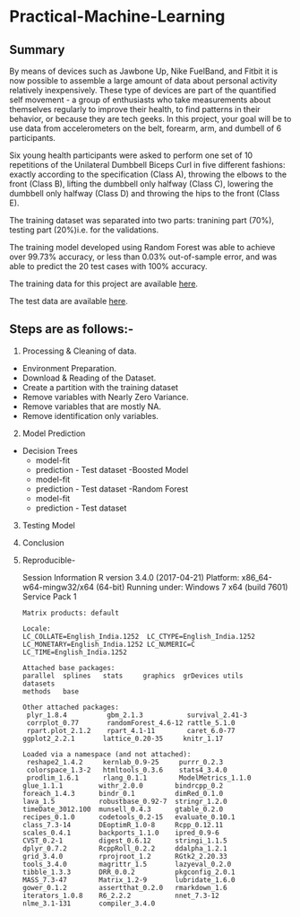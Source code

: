 # Practical-Machine-Learning
## Summary
By means of devices such as Jawbone Up, Nike FuelBand, and Fitbit it is now possible to assemble a large amount of data about personal activity relatively inexpensively. These type of devices are part of the quantified self movement - a group of enthusiasts who take measurements about themselves regularly to improve their health, to find patterns in their behavior, or because they are tech geeks. In this project, your goal will be to use data from accelerometers on the belt, forearm, arm, and dumbell of 6 participants.

Six young health participants were asked to perform one set of 10 repetitions of the Unilateral Dumbbell Biceps Curl in five different fashions: exactly according to the specification (Class A), throwing the elbows to the front (Class B), lifting the dumbbell only halfway (Class C), lowering the dumbbell only halfway (Class D) and throwing the hips to the front (Class E).

The training dataset was separated into two parts: tranining part (70%), testing part (20%)i.e. for the validations.

The training model developed using Random Forest was able to achieve over 99.73% accuracy, or less than 0.03% out-of-sample error, and was able to predict the 20 test cases with 100% accuracy.

The training data for this project are available [here](https://d396qusza40orc.cloudfront.net/predmachlearn/pml-training.csv).

The test data are available [here](https://d396qusza40orc.cloudfront.net/predmachlearn/pml-testing.csv).

## Steps are as follows:-
1. Processing & Cleaning of data.
  * Environment Preparation.
  * Download & Reading of the Dataset.
  * Create a partition with the training dataset
  * Remove variables with Nearly Zero Variance.
  * Remove variables that are mostly NA.
  * Remove identification only variables.
2. Model Prediction
  * Decision Trees
      * model-fit
      * prediction - Test dataset
  -Boosted Model
      * model-fit
      * prediction - Test dataset
  -Random Forest
      * model-fit
      * prediction - Test dataset
  3. Testing Model
  4. Conclusion
  5. Reproducible-
  
      Session Information
        R version 3.4.0 (2017-04-21)
        Platform: x86_64-w64-mingw32/x64 (64-bit)
        Running under: Windows 7 x64 (build 7601) Service Pack 1
 
         Matrix products: default
 
         Locale:
         LC_COLLATE=English_India.1252  LC_CTYPE=English_India.1252   
         LC_MONETARY=English_India.1252 LC_NUMERIC=C                  
         LC_TIME=English_India.1252    
 
         Attached base packages:
         parallel  splines   stats     graphics  grDevices utils     datasets 
         methods   base     
 
         Other attached packages:
          plyr_1.8.4          gbm_2.1.3           survival_2.41-3    
          corrplot_0.77       randomForest_4.6-12 rattle_5.1.0       
          rpart.plot_2.1.2    rpart_4.1-11        caret_6.0-77       
         ggplot2_2.2.1       lattice_0.20-35     knitr_1.17         
 
         Loaded via a namespace (and not attached):
          reshape2_1.4.2     kernlab_0.9-25     purrr_0.2.3       
          colorspace_1.3-2   htmltools_0.3.6    stats4_3.4.0      
          prodlim_1.6.1      rlang_0.1.1        ModelMetrics_1.1.0
         glue_1.1.1         withr_2.0.0        bindrcpp_0.2      
         foreach_1.4.3      bindr_0.1          dimRed_0.1.0      
         lava_1.5           robustbase_0.92-7  stringr_1.2.0     
         timeDate_3012.100  munsell_0.4.3      gtable_0.2.0      
         recipes_0.1.0      codetools_0.2-15   evaluate_0.10.1   
         class_7.3-14       DEoptimR_1.0-8     Rcpp_0.12.11      
         scales_0.4.1       backports_1.1.0    ipred_0.9-6       
         CVST_0.2-1         digest_0.6.12      stringi_1.1.5     
         dplyr_0.7.2        RcppRoll_0.2.2     ddalpha_1.2.1     
         grid_3.4.0         rprojroot_1.2      RGtk2_2.20.33     
         tools_3.4.0        magrittr_1.5       lazyeval_0.2.0    
         tibble_1.3.3       DRR_0.0.2          pkgconfig_2.0.1   
         MASS_7.3-47        Matrix_1.2-9       lubridate_1.6.0   
         gower_0.1.2        assertthat_0.2.0   rmarkdown_1.6     
         iterators_1.0.8    R6_2.2.2           nnet_7.3-12       
         nlme_3.1-131       compiler_3.4.0
 
     
